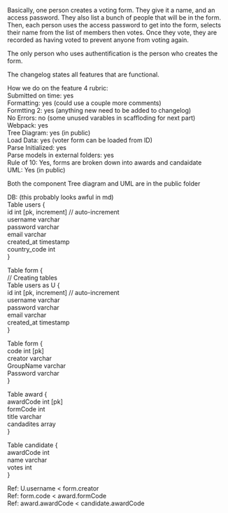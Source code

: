 Basically, one person creates a voting form.
They give it a name, and an access password. They
also list a bunch of people that will be in the form.
Then, each person uses the access password to get into the form,
selects their name from the list of members then votes. Once they vote,
they are recorded as having voted to prevent anyone from voting again.

The only person who uses authentification is the person who creates the form.

The changelog states all features that are functional.

How we do on the feature 4 rubric:\
Submitted on time: yes\
Formatting: yes (could use a couple more comments)\
Formtting 2: yes (anything new need to be added to changelog)\
No Errors: no (some unused varables in scaffloding for next part)\
Webpack: yes\
Tree Diagram: yes (in public)\
Load Data: yes (voter form can be loaded from ID)\
Parse Initialized: yes\
Parse models in external folders: yes\
Rule of 10: Yes, forms are broken down into awards and candaidate\
UML: Yes (in public)

Both the component Tree diagram and UML are in the public folder

DB: (this probably looks awful in md)\
Table users {\
id int [pk, increment] // auto-increment\
username varchar\
password varchar\
email varchar\
created_at timestamp\
country_code int\
}

Table form {\
// Creating tables\
Table users as U {\
id int [pk, increment] // auto-increment\
username varchar\
password varchar\
email varchar\
created_at timestamp\
}

Table form {\
code int [pk]\
creator varchar\
GroupName varchar\
Password varchar\
}

Table award {\
awardCode int [pk]\
formCode int\
title varchar\
candadites array\
}

Table candidate {\
awardCode int\
name varchar\
votes int\
}

Ref: U.username < form.creator\
Ref: form.code < award.formCode\
Ref: award.awardCode < candidate.awardCode

